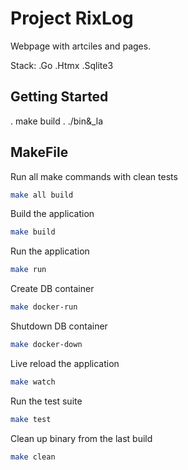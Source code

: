 # Project RixLog

Webpage with artciles and pages.

Stack:
.Go
.Htmx
.Sqlite3

## Getting Started

. make build
. ./bin&_la

## MakeFile

Run all make commands with clean tests
```bash
make all build
```

Build the application
```bash
make build
```

Run the application
```bash
make run
```

Create DB container
```bash
make docker-run
```

Shutdown DB container
```bash
make docker-down
```

Live reload the application
```bash
make watch
```

Run the test suite
```bash
make test
```

Clean up binary from the last build
```bash
make clean
```

